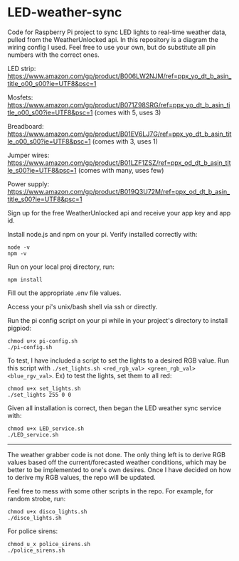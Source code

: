 # LED-weather-sync
Code for Raspberry Pi project to sync LED lights to real-time weather data, pulled from the WeatherUnlocked api. In this repository is a diagram the wiring config I used. Feel free to use your own, but do substitute all pin numbers with the correct ones.

LED strip: https://www.amazon.com/gp/product/B006LW2NJM/ref=ppx_yo_dt_b_asin_title_o00_s00?ie=UTF8&psc=1

Mosfets: https://www.amazon.com/gp/product/B071Z98SRG/ref=ppx_yo_dt_b_asin_title_o00_s00?ie=UTF8&psc=1 (comes with 5, uses 3)

Breadboard: https://www.amazon.com/gp/product/B01EV6LJ7G/ref=ppx_yo_dt_b_asin_title_o00_s00?ie=UTF8&psc=1 (comes with 3, uses 1)

Jumper wires: https://www.amazon.com/gp/product/B01LZF1ZSZ/ref=ppx_od_dt_b_asin_title_s00?ie=UTF8&psc=1 (comes with many, uses few)

Power supply: https://www.amazon.com/gp/product/B019Q3U72M/ref=ppx_od_dt_b_asin_title_s00?ie=UTF8&psc=1

Sign up for the free WeatherUnlocked api and receive your app key and app id.

Install node.js and npm on your pi. Verify installed correctly with:

	node -v
	npm -v
	
Run on your local proj directory, run:

	npm install

Fill out the appropriate .env file values.

Access your pi's unix/bash shell via ssh or directly.

Run the pi config script on your pi while in your project's directory to install pigpiod:

	chmod u+x pi-config.sh
	./pi-config.sh
	
To test, I have included a script to set the lights to a desired RGB value. Run this script with `./set_lights.sh <red_rgb_val> <green_rgb_val> <blue_rgv_val>`. Ex) to test the lights, set them to all red:

	chmod u+x set_lights.sh
	./set_lights 255 0 0	

Given all installation is correct, then began the LED weather sync service with:

	chmod u+x LED_service.sh
	./LED_service.sh


---------------

The weather grabber code is not done. The only thing left is to derive RGB values based off the current/forecasted weather conditions, which may be better to be implemented to one's own desires. Once I have decided on how to derive my RGB values, the repo will be updated.

Feel free to mess with some other scripts in the repo. For example, for random strobe, run:

	chmod u+x disco_lights.sh
	./disco_lights.sh
	
For police sirens:

	chmod u_x police_sirens.sh
	./police_sirens.sh
